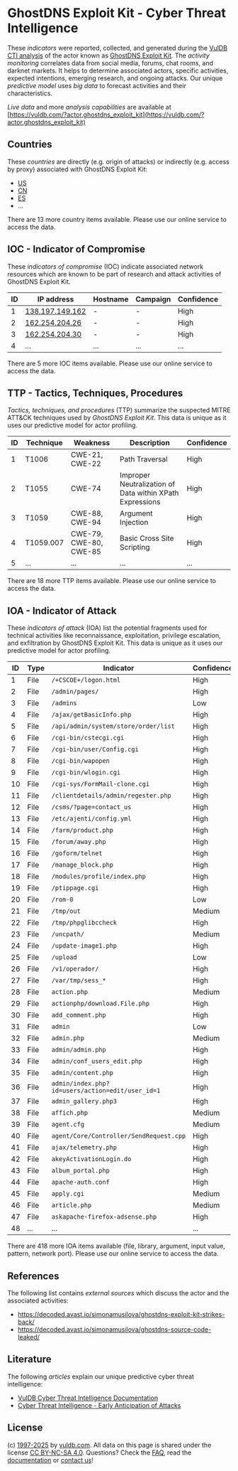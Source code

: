 # GhostDNS Exploit Kit - Cyber Threat Intelligence

These _indicators_ were reported, collected, and generated during the [VulDB CTI analysis](https://vuldb.com/?kb.cti) of the actor known as [GhostDNS Exploit Kit](https://vuldb.com/?actor.ghostdns_exploit_kit). The _activity monitoring_ correlates data from social media, forums, chat rooms, and darknet markets. It helps to determine associated actors, specific activities, expected intentions, emerging research, and ongoing attacks. Our unique _predictive model_ uses _big data_ to forecast activities and their characteristics.

_Live data_ and more _analysis capabilities_ are available at [https://vuldb.com/?actor.ghostdns_exploit_kit](https://vuldb.com/?actor.ghostdns_exploit_kit)

## Countries

These _countries_ are directly (e.g. origin of attacks) or indirectly (e.g. access by proxy) associated with GhostDNS Exploit Kit:

* [US](https://vuldb.com/?country.us)
* [CN](https://vuldb.com/?country.cn)
* [ES](https://vuldb.com/?country.es)
* ...

There are 13 more country items available. Please use our online service to access the data.

## IOC - Indicator of Compromise

These _indicators of compromise_ (IOC) indicate associated network resources which are known to be part of research and attack activities of GhostDNS Exploit Kit.

ID | IP address | Hostname | Campaign | Confidence
-- | ---------- | -------- | -------- | ----------
1 | [138.197.149.162](https://vuldb.com/?ip.138.197.149.162) | - | - | High
2 | [162.254.204.26](https://vuldb.com/?ip.162.254.204.26) | - | - | High
3 | [162.254.204.30](https://vuldb.com/?ip.162.254.204.30) | - | - | High
4 | ... | ... | ... | ...

There are 5 more IOC items available. Please use our online service to access the data.

## TTP - Tactics, Techniques, Procedures

_Tactics, techniques, and procedures_ (TTP) summarize the suspected MITRE ATT&CK techniques used by _GhostDNS Exploit Kit_. This data is unique as it uses our predictive model for actor profiling.

ID | Technique | Weakness | Description | Confidence
-- | --------- | -------- | ----------- | ----------
1 | T1006 | CWE-21, CWE-22 | Path Traversal | High
2 | T1055 | CWE-74 | Improper Neutralization of Data within XPath Expressions | High
3 | T1059 | CWE-88, CWE-94 | Argument Injection | High
4 | T1059.007 | CWE-79, CWE-80, CWE-85 | Basic Cross Site Scripting | High
5 | ... | ... | ... | ...

There are 18 more TTP items available. Please use our online service to access the data.

## IOA - Indicator of Attack

These _indicators of attack_ (IOA) list the potential fragments used for technical activities like reconnaissance, exploitation, privilege escalation, and exfiltration by GhostDNS Exploit Kit. This data is unique as it uses our predictive model for actor profiling.

ID | Type | Indicator | Confidence
-- | ---- | --------- | ----------
1 | File | `/+CSCOE+/logon.html` | High
2 | File | `/admin/pages/` | High
3 | File | `/admins` | Low
4 | File | `/ajax/getBasicInfo.php` | High
5 | File | `/api/admin/system/store/order/list` | High
6 | File | `/cgi-bin/cstecgi.cgi` | High
7 | File | `/cgi-bin/user/Config.cgi` | High
8 | File | `/cgi-bin/wapopen` | High
9 | File | `/cgi-bin/wlogin.cgi` | High
10 | File | `/cgi-sys/FormMail-clone.cgi` | High
11 | File | `/clientdetails/admin/regester.php` | High
12 | File | `/csms/?page=contact_us` | High
13 | File | `/etc/ajenti/config.yml` | High
14 | File | `/farm/product.php` | High
15 | File | `/forum/away.php` | High
16 | File | `/goform/telnet` | High
17 | File | `/manage_block.php` | High
18 | File | `/modules/profile/index.php` | High
19 | File | `/ptippage.cgi` | High
20 | File | `/rom-0` | Low
21 | File | `/tmp/out` | Medium
22 | File | `/tmp/phpglibccheck` | High
23 | File | `/uncpath/` | Medium
24 | File | `/update-image1.php` | High
25 | File | `/upload` | Low
26 | File | `/v1/operador/` | High
27 | File | `/var/tmp/sess_*` | High
28 | File | `action.php` | Medium
29 | File | `actionphp/download.File.php` | High
30 | File | `add_comment.php` | High
31 | File | `admin` | Low
32 | File | `admin.php` | Medium
33 | File | `admin/admin.php` | High
34 | File | `admin/conf_users_edit.php` | High
35 | File | `admin/content.php` | High
36 | File | `admin/index.php?id=users/action=edit/user_id=1` | High
37 | File | `admin_gallery.php3` | High
38 | File | `affich.php` | Medium
39 | File | `agent.cfg` | Medium
40 | File | `agent/Core/Controller/SendRequest.cpp` | High
41 | File | `ajax/telemetry.php` | High
42 | File | `akeyActivationLogin.do` | High
43 | File | `album_portal.php` | High
44 | File | `apache-auth.conf` | High
45 | File | `apply.cgi` | Medium
46 | File | `article.php` | Medium
47 | File | `askapache-firefox-adsense.php` | High
48 | ... | ... | ...

There are 418 more IOA items available (file, library, argument, input value, pattern, network port). Please use our online service to access the data.

## References

The following list contains _external sources_ which discuss the actor and the associated activities:

* https://decoded.avast.io/simonamusilova/ghostdns-exploit-kit-strikes-back/
* https://decoded.avast.io/simonamusilova/ghostdns-source-code-leaked/

## Literature

The following _articles_ explain our unique predictive cyber threat intelligence:

* [VulDB Cyber Threat Intelligence Documentation](https://vuldb.com/?kb.cti)
* [Cyber Threat Intelligence - Early Anticipation of Attacks](https://www.scip.ch/en/?labs.20201022)

## License

(c) [1997-2025](https://vuldb.com/?kb.changelog) by [vuldb.com](https://vuldb.com/?kb.about). All data on this page is shared under the license [CC BY-NC-SA 4.0](https://creativecommons.org/licenses/by-nc-sa/4.0/). Questions? Check the [FAQ](https://vuldb.com/?kb.faq), read the [documentation](https://vuldb.com/?kb) or [contact us](https://vuldb.com/?contact)!
